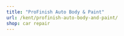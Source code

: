```yaml
---
title: "ProFinish Auto Body & Paint"
url: /kent/profinish-auto-body-and-paint/
shop: car repair
---
```

